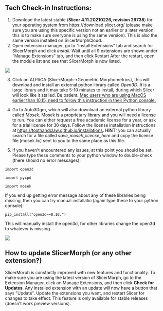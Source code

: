 ## Tech Check-in Instructions:


1. Download the latest stable (**Slicer 4.11.20210226, revision 29738**) for your operating system from https://download.slicer.org/ (please make sure you are using this specific version not an earlier or a later version, this is to make sure everyone is using the same version). This is also the same version installed on SlicerMorphCloud. 
2. Open extension manager, go to “Install Extensions” tab and search for SlicerMorph and click *install*.
Wait until all 9 extensions are shown under “Manage Extensions” tab, and then click Restart
After the restart, open the module list and see that SlicerMorph is now listed.

<img src="extension_manager.png">

3. Click on ALPACA (SlicerMorph->Geometric Morphometrics), this will download and install an external python library called *Open3D*. It is a large library and it may take 5-10 minutes to install, during which Slicer will look like it stalled. Be patient. [Mac users who are using MacOS earlier than 10.15, need to follow this instruction in their Python console.](https://discourse.slicer.org/t/cant-load-open3d/12950/6?u=muratmaga) 

4. Go to Auto3Dgm, which will also download an external python library called *Mosek*. 
Mosek is a proprietary library and you will need a license to run. You can either request a free academic license for a year, or ask for a trial license for 30 days. Follow the license installation instructions at https://toothandclaw.github.io/installations. **HINT:** you can actually search for a file called *save_mosek_license_here* and copy the license file (mosek.lic) sent to you to the same place as this file. 

5. If you haven't encountered any issues, at this point you should be set. Please type these comments to your python window to double-check (there should no error messages):

  ```import open3d```
  
  ```import pycpd```
  
  ```import mosek```
  
If you end up getting error message about any of these libraries being missing, then you can try manual installatio (again type these to your python console):

```pip_install("open3d==0.10.")```
  
  This will manually install the open3d, for other libraries change the open3d to whatever is missing. 

<img src="python_console.png">

## How to update SlicerMorph (or any other extension?)
SlicerMorph is constantly improved with new features and functionality. To make sure you are using the latest version of SlicerMorph, go to the Extension Manager, click on Manage Extensions, and then click **Check for Updates**. Any installed extension with an update will now have a button that says "Update". Update the extensions you want, and restart Slicer for changes to take effect. This feature is only available for stable releases (doesn't work preview versions). 
